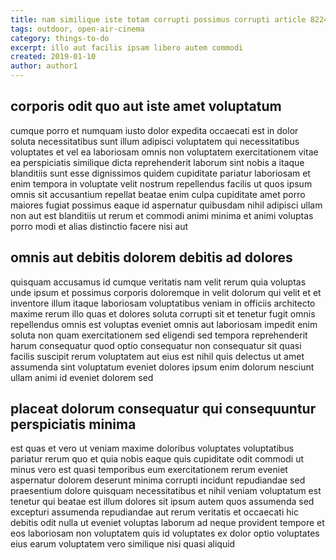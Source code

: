 ```yaml
---
title: nam similique iste totam corrupti possimus corrupti article 8224
tags: outdoor, open-air-cinema
category: things-to-do
excerpt: illo aut facilis ipsam libero autem commodi
created: 2019-01-10
author: author1
---
```


## corporis odit quo aut iste amet voluptatum

cumque porro et numquam iusto dolor expedita occaecati est in dolor soluta necessitatibus sunt illum adipisci voluptatem qui necessitatibus voluptates et vel ea laboriosam omnis non voluptatem exercitationem vitae ea perspiciatis similique dicta reprehenderit laborum sint nobis a itaque blanditiis sunt esse dignissimos quidem cupiditate pariatur laboriosam et enim tempora in voluptate velit nostrum repellendus facilis ut quos ipsum omnis sit accusantium repellat beatae enim culpa cupiditate amet porro maiores fugiat possimus eaque id aspernatur quibusdam nihil adipisci ullam non aut est blanditiis ut rerum et commodi animi minima et animi voluptas porro modi et alias distinctio facere nisi aut

## omnis aut debitis dolorem debitis ad dolores

quisquam accusamus id cumque veritatis nam velit rerum quia voluptas unde ipsum et possimus corporis doloremque in velit dolorum qui velit et et inventore illum itaque laboriosam voluptatibus veniam in officiis architecto maxime rerum illo quas et dolores soluta corrupti sit et tenetur fugit omnis repellendus omnis est voluptas eveniet omnis aut laboriosam impedit enim soluta non quam exercitationem sed eligendi sed tempora reprehenderit harum consequatur quod optio consequatur non consequatur sit quasi facilis suscipit rerum voluptatem aut eius est nihil quis delectus ut amet assumenda sint voluptatum eveniet dolores ipsum enim dolorum nesciunt ullam animi id eveniet dolorem sed

## placeat dolorum consequatur qui consequuntur perspiciatis minima

est quas et vero ut veniam maxime doloribus voluptates voluptatibus pariatur rerum quo et quia nobis eaque quis cupiditate odit commodi ut minus vero est quasi temporibus eum exercitationem rerum eveniet aspernatur dolorem deserunt minima corrupti incidunt repudiandae sed praesentium dolore quisquam necessitatibus et nihil veniam voluptatum est tenetur qui beatae est illum dolores sit ipsum autem quos assumenda sed excepturi assumenda repudiandae aut rerum veritatis et occaecati hic debitis odit nulla ut eveniet voluptas laborum ad neque provident tempore et eos laboriosam non voluptatem quis id voluptates ex dolor optio voluptates eius earum voluptatem vero similique nisi quasi aliquid
